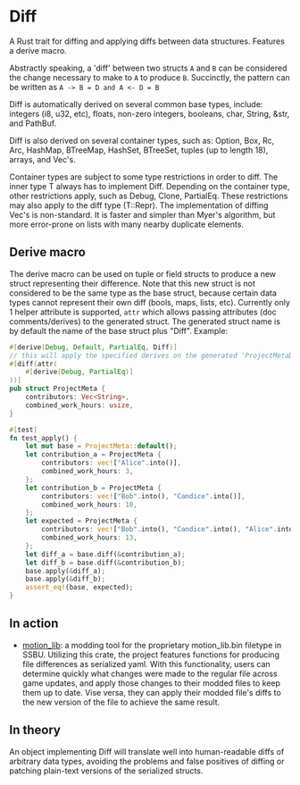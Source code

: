 # Diff

A Rust trait for diffing and applying diffs between data structures. Features a derive macro.

Abstractly speaking, a 'diff' between two structs `A` and `B` can be considered the change necessary to make to `A` to produce `B`. Succinctly, the pattern can be written as `A -> B = D and A <- D = B`

Diff is automatically derived on several common base types, include: integers (i8, u32, etc), floats, non-zero integers, booleans, char, String, &str, and PathBuf.

Diff is also derived on several container types, such as: Option, Box, Rc, Arc, HashMap, BTreeMap, HashSet, BTreeSet, tuples (up to length 18), arrays, and Vec's.

Container types are subject to some type restrictions in order to diff. The inner type T always has to implement Diff. Depending on the container type, other restrictions apply, such as Debug, Clone, PartialEq. These restrictions may also apply to the diff type (T::Repr). The implementation of diffing Vec's is non-standard. It is faster and simpler than Myer's algorithm, but more error-prone on lists with many nearby duplicate elements.

## Derive macro

The derive macro can be used on tuple or field structs to produce a new struct representing their difference. Note that this new struct is not considered to be the same type as the base struct, because certain data types cannot represent their own diff (bools, maps, lists, etc). Currently only 1 helper attribute is supported, `attr` which allows passing attributes (doc comments/derives) to the generated struct. The generated struct name is by default the name of the base struct plus "Diff". Example:

```rust
#[derive(Debug, Default, PartialEq, Diff)]
// this will apply the specified derives on the generated 'ProjectMetaDiff' struct
#[diff(attr(
    #[derive(Debug, PartialEq)]
))]
pub struct ProjectMeta {
    contributors: Vec<String>,
    combined_work_hours: usize,
}

#[test]
fn test_apply() {
    let mut base = ProjectMeta::default();
    let contribution_a = ProjectMeta {
        contributors: vec!["Alice".into()],
        combined_work_hours: 3,
    };
    let contribution_b = ProjectMeta {
        contributors: vec!["Bob".into(), "Candice".into()],
        combined_work_hours: 10,
    };
    let expected = ProjectMeta {
        contributors: vec!["Bob".into(), "Candice".into(), "Alice".into()],
        combined_work_hours: 13,
    };
    let diff_a = base.diff(&contribution_a);
    let diff_b = base.diff(&contribution_b);
    base.apply(&diff_a);
    base.apply(&diff_b);
    assert_eq!(base, expected);
}
```

## In action

* [motion_lib](https://github.com/ultimate-research/motion_lib): a modding tool for the proprietary motion_lib.bin filetype in SSBU. Utilizing this crate, the project features functions for producing file differences as serialized yaml. With this functionality, users can determine quickly what changes were made to the regular file across game updates, and apply those changes to their modded files to keep them up to date. Vise versa, they can apply their modded file's diffs to the new version of the file to achieve the same result.

## In theory

An object implementing Diff will translate well into human-readable diffs of arbitrary data types, avoiding the problems and false positives of diffing or patching plain-text versions of the serialized structs.
